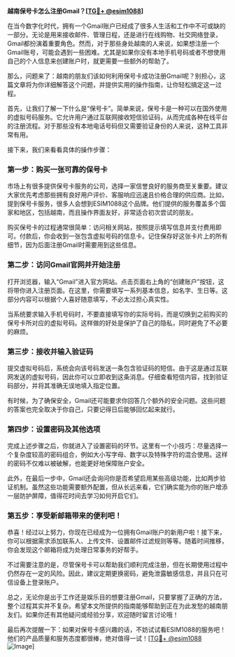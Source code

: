 **越南保号卡怎么注册Gmail？[[TG💪+ @esim1088](https://t.me/s/esim1088)]**

在当今数字化时代，拥有一个Gmail账户已经成了很多人生活和工作中不可或缺的一部分。无论是用来接收邮件、管理日程，还是进行在线购物、社交网络登录，Gmail都扮演着重要角色。然而，对于那些身处越南的人来说，如果想注册一个Gmail账号，可能会遇到一些困难。尤其是如果你没有本地手机号码或者不想使用自己的个人信息来创建账户时，就更需要一些额外的帮助了。

那么，问题来了：越南的朋友们该如何利用保号卡成功注册Gmail呢？别担心，这篇文章将为你详细解答这个问题，并提供实用的操作指南，让你轻松搞定这一过程。

首先，让我们了解一下什么是“保号卡”。简单来说，保号卡是一种可以在国外使用的虚拟号码服务。它允许用户通过互联网接收短信验证码，从而完成各种在线平台的注册流程。对于那些没有本地电话号码但又需要验证身份的人来说，这种工具非常有用。

接下来，我们来看看具体的操作步骤：

### 第一步：购买一张可靠的保号卡

市场上有很多提供保号卡服务的公司，选择一家信誉良好的服务商至关重要。建议大家优先考虑那些拥有良好用户评价、客服响应迅速且价格合理的供应商。比如，提到保号卡服务，很多人会想到ESIM1088这个品牌。他们提供的服务覆盖多个国家和地区，包括越南，而且操作界面友好，非常适合初次尝试的朋友。

购买保号卡的过程通常很简单：访问相关网站，按照提示填写信息并支付费用即可。付款后，你会收到一张包含虚拟号码的信息卡。记住保存好这张卡片上的所有细节，因为后面注册Gmail时需要用到这些信息。

### 第二步：访问Gmail官网并开始注册

打开浏览器，输入“Gmail”进入官方网站。点击页面右上角的“创建账户”按钮，这将带你进入注册页面。在这里，你需要填写一系列基本信息，如名字、生日等。这部分内容可以根据个人喜好随意填写，不必太过担心真实性。

当系统要求输入手机号码时，不要直接填写你的实际号码，而是切换到之前购买的保号卡所对应的虚拟号码。这样做的好处是保护了自己的隐私，同时避免了不必要的麻烦。

### 第三步：接收并输入验证码

提交虚拟号码后，系统会向该号码发送一条包含验证码的短信。由于这是通过互联网发送的虚拟号码，因此你可以立即收到这条消息。仔细查看短信内容，找到验证码部分，并将其准确无误地填入指定位置。

有时候，为了确保安全，Gmail还可能要求你回答几个额外的安全问题。这些问题的答案也完全取决于你自己，只要记得日后能够回忆起来就行。

### 第四步：设置密码及其他选项

完成上述步骤之后，你就进入了设置密码的环节。这里有一个小技巧：尽量选择一个复杂度较高的密码组合，例如大小写字母、数字以及特殊字符的混合使用。这样的密码不仅难以被破解，也能更好地保障账户安全。

此外，在最后一步中，Gmail还会询问你是否希望启用某些高级功能，比如两步验证机制。虽然这些功能需要额外配置，但从长远来看，它们确实能为你的账户增添一层防护屏障，值得花时间去学习如何开启它们。

### 第五步：享受新邮箱带来的便利吧！

恭喜！经过以上努力，你现在已经成为一位拥有Gmail账户的新用户啦！接下来，你可以根据需求添加联系人、上传文件、设置邮件过滤规则等等。随着时间推移，你会发现这个邮箱将成为处理日常事务的好帮手。

不过需要注意的是，尽管保号卡可以帮助我们顺利完成注册，但在长期使用过程中仍然存在一定的风险。因此，建议定期更换密码，避免泄露敏感信息，并且只在可信设备上登录账户。

总之，无论你是出于工作还是娱乐目的想要注册Gmail，只要掌握了正确的方法，整个过程其实并不复杂。希望本文所提供的指南能够帮助到正在为此发愁的越南朋友们。如果你还有其他疑问或经验分享，欢迎随时留言讨论哦！

最后再次提醒一下：如果对保号卡感兴趣的话，不妨试试看ESIM1088的服务吧！他们的产品质量和服务态度都很棒，绝对值得一试！[[TG💪+ @esim1088](https://t.me/s/esim1088) ![Image](https://i.postimg.cc/4NQfJmqS/Snipaste-2025-05-13-00-14-12.png)]